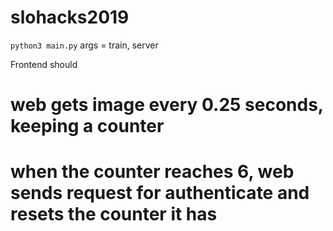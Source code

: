 # slohacks2019

```python3 main.py```
args = train, server

Frontend should
# web gets image every 0.25 seconds, keeping a counter
# when the counter reaches 6, web sends request for authenticate and resets the counter it has
